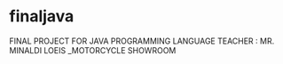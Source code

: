 # finaljava
FINAL PROJECT FOR JAVA
PROGRAMMING LANGUAGE
TEACHER : MR. MINALDI LOEIS
_MOTORCYCLE SHOWROOM
